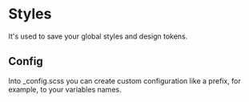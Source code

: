 # Styles

It's used to save your global styles and design tokens.

## Config

Into \_config.scss you can create custom configuration like a prefix, for example, to your variables names.
